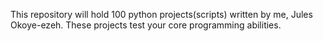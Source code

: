 This repository will hold 100 python projects(scripts) written by me, Jules Okoye-ezeh. These projects test your core programming abilities.
